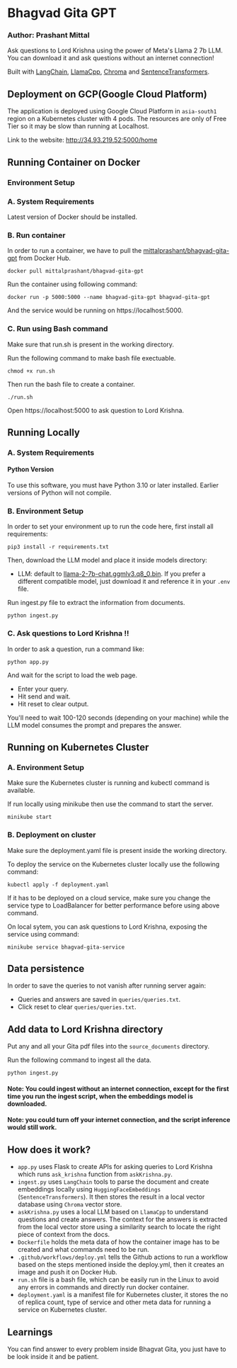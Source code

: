 # Bhagvad Gita GPT

### Author: Prashant Mittal

Ask questions to Lord Krishna using the power of Meta's Llama 2 7b LLM. You can download it and ask questions without an internet connection!

Built with [LangChain](https://github.com/hwchase17/langchain), [LlamaCpp](https://github.com/ggerganov/llama.cpp), [Chroma](https://www.trychroma.com/) and [SentenceTransformers](https://www.sbert.net/).

## Deployment on GCP(Google Cloud Platform)

The application is deployed using Google Cloud Platform in `asia-south1` region on a Kubernetes cluster with 4 pods. The resources are only of Free Tier so it may be slow than running at Localhost.

Link to the website: http://34.93.219.52:5000/home

## Running Container on Docker

### Environment Setup

### A. System Requirements

Latest version of Docker should be installed.

### B. Run container

In order to run a container, we have to pull the [mittalprashant/bhagvad-gita-gpt](https://hub.docker.com/r/mittalprashant/bhagvad-gita-gpt) from Docker Hub.

```shell
docker pull mittalprashant/bhagvad-gita-gpt
```

Run the container using following command:

```shell
docker run -p 5000:5000 --name bhagvad-gita-gpt bhagvad-gita-gpt
```

And the service would be running on https://localhost:5000.

### C. Run using Bash command

Make sure that run.sh is present in the working directory.

Run the following command to make bash file exectuable.

```shell
chmod +x run.sh
```

Then run the bash file to create a container.

```shell
./run.sh
```

Open https://localhost:5000 to ask question to Lord Krishna.

## Running Locally

### A. System Requirements

#### Python Version

To use this software, you must have Python 3.10 or later installed. Earlier versions of Python will not compile.

### B. Environment Setup

In order to set your environment up to run the code here, first install all requirements:

```shell
pip3 install -r requirements.txt
```

Then, download the LLM model and place it inside models directory:

- LLM: default to [llama-2-7b-chat.ggmlv3.q8_0.bin](https://huggingface.co/TheBloke/Llama-2-7B-Chat-GGML/resolve/main/llama-2-7b-chat.ggmlv3.q8_0.bin). If you prefer a different compatible model, just download it and reference it in your `.env` file.

Run ingest.py file to extract the information from documents.

```shell
python ingest.py
```

### C. Ask questions to Lord Krishna !!

In order to ask a question, run a command like:

```shell
python app.py
```

And wait for the script to load the web page.

- Enter your query.
- Hit send and wait.
- Hit reset to clear output.

You'll need to wait 100-120 seconds (depending on your machine) while the LLM model consumes the prompt and prepares the answer.

## Running on Kubernetes Cluster

### A. Environment Setup

Make sure the Kubernetes cluster is running and kubectl command is available.

If run locally using minikube then use the command to start the server.

```shell
minikube start
```

### B. Deployment on cluster

Make sure the deployment.yaml file is present inside the working directory.

To deploy the service on the Kubernetes cluster locally use the following command:

```shell
kubectl apply -f deployment.yaml
```

If it has to be deployed on a cloud service, make sure you change the service type to LoadBalancer for better performance before using above command.

On local sytem, you can ask questions to Lord Krishna, exposing the service using command:

```
minikube service bhagvad-gita-service
```

## Data persistence

In order to save the queries to not vanish after running server again:

- Queries and answers are saved in `queries/queries.txt`.
- Click reset to clear `queries/queries.txt`.

## Add data to Lord Krishna directory

Put any and all your Gita pdf files into the `source_documents` directory.

Run the following command to ingest all the data.

```shell
python ingest.py
```

#### Note: You could ingest without an internet connection, except for the first time you run the ingest script, when the embeddings model is downloaded.

#### Note: you could turn off your internet connection, and the script inference would still work.

## How does it work?

- `app.py` uses Flask to create APIs for asking queries to Lord Krishna which runs `ask_krishna` function from `askKrishna.py`.
- `ingest.py` uses `LangChain` tools to parse the document and create embeddings locally using `HuggingFaceEmbeddings` (`SentenceTransformers`). It then stores the result in a local vector database using `Chroma` vector store.
- `askKrishna.py` uses a local LLM based on `LlamaCpp` to understand questions and create answers. The context for the answers is extracted from the local vector store using a similarity search to locate the right piece of context from the docs.
- `Dockerfile` holds the meta data of how the container image has to be created and what commands need to be run.
- `.github/workflows/deploy.yml` tells the Github actions to run a workflow based on the steps mentioned inside the deploy.yml, then it creates an image and push it on Docker Hub.
- `run.sh` file is a bash file, which can be easily run in the Linux to avoid any errors in commands and directly run docker container.
- `deployment.yaml` is a manifest file for Kubernetes cluster, it stores the no of replica count, type of service and other meta data for running a service on Kubernetes cluster.

## Learnings

You can find answer to every problem inside Bhagvat Gita, you just have to be look inside it and be patient.
